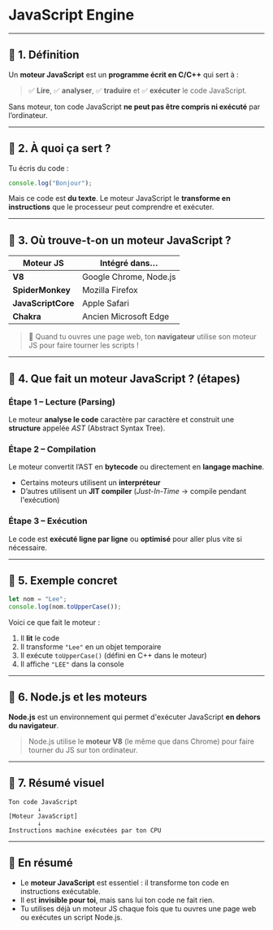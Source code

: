 # JavaScript Engine

---

## 🔹 1. Définition

Un **moteur JavaScript** est un **programme écrit en C/C++** qui sert à :

> ✅ **Lire**, ✅ **analyser**, ✅ **traduire** et ✅ **exécuter** le code JavaScript.

Sans moteur, ton code JavaScript **ne peut pas être compris ni exécuté** par l’ordinateur.

---

## 🔹 2. À quoi ça sert ?

Tu écris du code :

```js
console.log("Bonjour");
```

Mais ce code est **du texte**. Le moteur JavaScript le **transforme en instructions** que le processeur peut comprendre et exécuter.

---

## 🔹 3. Où trouve-t-on un moteur JavaScript ?

| Moteur JS        | Intégré dans…                |
|------------------|------------------------------|
| **V8**           | Google Chrome, Node.js       |
| **SpiderMonkey** | Mozilla Firefox              |
| **JavaScriptCore** | Apple Safari               |
| **Chakra**       | Ancien Microsoft Edge        |

> 🧠 Quand tu ouvres une page web, ton **navigateur** utilise son moteur JS pour faire tourner les scripts !

---

## 🔹 4. Que fait un moteur JavaScript ? (étapes)

### Étape 1 – Lecture (Parsing)  
Le moteur **analyse le code** caractère par caractère et construit une **structure** appelée *AST* (Abstract Syntax Tree).

### Étape 2 – Compilation  
Le moteur convertit l’AST en **bytecode** ou directement en **langage machine**.

- Certains moteurs utilisent un **interpréteur**
- D’autres utilisent un **JIT compiler** (*Just-In-Time* → compile pendant l'exécution)

### Étape 3 – Exécution  
Le code est **exécuté ligne par ligne** ou **optimisé** pour aller plus vite si nécessaire.

---

## 🔹 5. Exemple concret

```js
let nom = "Lee";
console.log(nom.toUpperCase());
```

Voici ce que fait le moteur :

1. Il **lit** le code
2. Il transforme `"Lee"` en un objet temporaire
3. Il exécute `toUpperCase()` (défini en C++ dans le moteur)
4. Il affiche `"LEE"` dans la console

---

## 🔹 6. Node.js et les moteurs

**Node.js** est un environnement qui permet d'exécuter JavaScript **en dehors du navigateur**.

> Node.js utilise le **moteur V8** (le même que dans Chrome) pour faire tourner du JS sur ton ordinateur.

---

## 🔹 7. Résumé visuel

```plaintext
Ton code JavaScript
        ↓
[Moteur JavaScript]
        ↓
Instructions machine exécutées par ton CPU
```

---

## 🔸 En résumé

- Le **moteur JavaScript** est essentiel : il transforme ton code en instructions exécutable.
- Il est **invisible pour toi**, mais sans lui ton code ne fait rien.
- Tu utilises déjà un moteur JS chaque fois que tu ouvres une page web ou exécutes un script Node.js.


